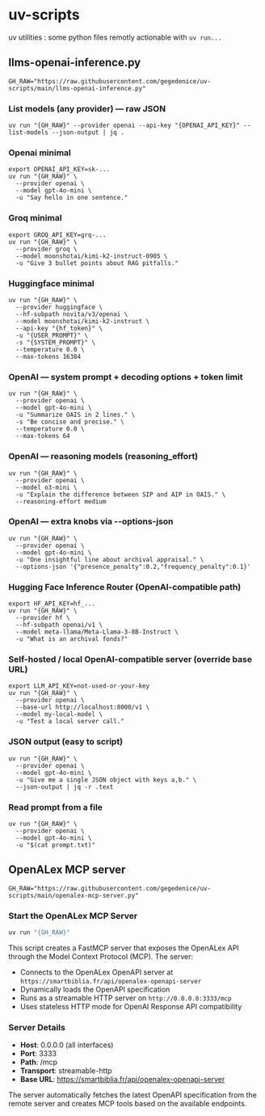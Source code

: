 # uv-scripts

uv utilities : some python files remotly actionable with `uv run...`

## llms-openai-inference.py

```
GH_RAW="https://raw.githubusercontent.com/gegedenice/uv-scripts/main/llms-openai-inference.py"
```

### List models (any provider) — raw JSON

```
uv run "{GH_RAW}" --provider openai --api-key "{OPENAI_API_KEY}" --list-models --json-output | jq .
```

### Openai minimal

```
export OPENAI_API_KEY=sk-...
uv run "{GH_RAW}" \
  --provider openai \
  --model gpt-4o-mini \
  -u "Say hello in one sentence."
```

### Groq minimal

```
export GROQ_API_KEY=grq-...
uv run "{GH_RAW}" \
  --provider groq \
  --model moonshotai/kimi-k2-instruct-0905 \
  -u "Give 3 bullet points about RAG pitfalls."
```

### Huggingface minimal

```
uv run "{GH_RAW}" \
  --provider huggingface \
  --hf-subpath novita/v3/openai \
  --model moonshotai/kimi-k2-instruct \
  --api-key "{hf_token}" \
  -u "{USER_PROMPT}" \
  -s "{SYSTEM_PROMPT}" \
  --temperature 0.0 \
  --max-tokens 16384
```

### OpenAI — system prompt + decoding options + token limit

```
uv run "{GH_RAW}" \
  --provider openai \
  --model gpt-4o-mini \
  -u "Summarize OAIS in 2 lines." \
  -s "Be concise and precise." \
  --temperature 0.0 \
  --max-tokens 64
```

### OpenAI — reasoning models (reasoning_effort)

```
uv run "{GH_RAW}" \
  --provider openai \
  --model o3-mini \
  -u "Explain the difference between SIP and AIP in OAIS." \
  --reasoning-effort medium
```

### OpenAI — extra knobs via --options-json

```
uv run "{GH_RAW}" \
  --provider openai \
  --model gpt-4o-mini \
  -u "One insightful line about archival appraisal." \
  --options-json '{"presence_penalty":0.2,"frequency_penalty":0.1}'
```

### Hugging Face Inference Router (OpenAI-compatible path)

```
export HF_API_KEY=hf_...
uv run "{GH_RAW}" \
  --provider hf \
  --hf-subpath openai/v1 \
  --model meta-llama/Meta-Llama-3-8B-Instruct \
  -u "What is an archival fonds?"
```

### Self-hosted / local OpenAI-compatible server (override base URL)

```
export LLM_API_KEY=not-used-or-your-key
uv run "{GH_RAW}" \
  --provider openai \
  --base-url http://localhost:8000/v1 \
  --model my-local-model \
  -u "Test a local server call."
```

### JSON output (easy to script)

```
uv run "{GH_RAW}" \
  --provider openai \
  --model gpt-4o-mini \
  -u "Give me a single JSON object with keys a,b." \
  --json-output | jq -r .text
```

### Read prompt from a file

```
uv run "{GH_RAW}" \
  --provider openai \
  --model gpt-4o-mini \
  -u "$(cat prompt.txt)"
```

## OpenALex MCP server

```
GH_RAW="https://raw.githubusercontent.com/gegedenice/uv-scripts/main/openalex-mcp-server.py"
```

### Start the OpenALex MCP Server

```bash
uv run "{GH_RAW}"
```

This script creates a FastMCP server that exposes the OpenALex API through the Model Context Protocol (MCP). The server:

- Connects to the OpenALex OpenAPI server at `https://smartbiblia.fr/api/openalex-openapi-server`
- Dynamically loads the OpenAPI specification
- Runs as a streamable HTTP server on `http://0.0.0.0:3333/mcp`
- Uses stateless HTTP mode for OpenAI Response API compatibility

### Server Details

- **Host**: 0.0.0.0 (all interfaces)
- **Port**: 3333
- **Path**: /mcp
- **Transport**: streamable-http
- **Base URL**: https://smartbiblia.fr/api/openalex-openapi-server

The server automatically fetches the latest OpenAPI specification from the remote server and creates MCP tools based on the available endpoints.